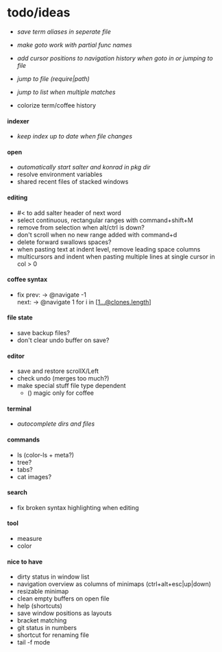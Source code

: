 # todo/ideas

- *save term aliases in seperate file*
- *make goto work with partial func names*
- *add cursor positions to navigation history when goto in or jumping to file*

- *jump to file (require|path)*
- *jump to list when multiple matches*

- colorize term/coffee history

#### indexer
- *keep index up to date when file changes*

#### open
- *automatically start salter and konrad in pkg dir*
- resolve environment variables
- shared recent files of stacked windows

#### editing
- #< to add salter header of next word
- select continuous, rectangular ranges with command+shift+M 
- remove from selection when alt/ctrl is down?
- don't scroll when no new range added with command+d
- delete forward swallows spaces?
- when pasting text at indent level, remove leading space columns
- multicursors and indent when pasting multiple lines at single cursor in col > 0

#### coffee syntax
- fix
    prev: -> @navigate -1    
    next: -> @navigate 1
    for i in [1...@clones.length]

#### file state
- save backup files?
- don't clear undo buffer on save?

#### editor
- save and restore scrollX/Left
- check undo (merges too much?)
- make special stuff file type dependent
    - () magic only for coffee

#### terminal
- *autocomplete dirs and files*

#### commands
- ls (color-ls + meta?)
- tree?
- tabs?
- cat images?

#### search
- fix broken syntax highlighting when editing

#### tool
- measure
- color

#### nice to have
- dirty status in window list
- navigation overview as columns of minimaps (ctrl+alt+esc|up|down)
- resizable minimap
- clean empty buffers on open file
- help (shortcuts)
- save window positions as layouts
- bracket matching
- git status in numbers
- shortcut for renaming file
- tail -f mode
    
